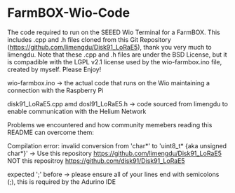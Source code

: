 # FarmBOX-Wio-Code
The code required to run on the SEEED Wio Terminal for a FarmBOX.
This includes .cpp and .h files cloned from this Git Repository (https://github.com/limengdu/Disk91_LoRaE5), thank you very much to limengdu.
Note that these .cpp and .h files are under the BSD License, but it is compadible with the LGPL v2.1 license used by the wio-farmbox.ino file, created by myself.
Please Enjoy!

wio-farmbox.ino -> the actual code that runs on the Wio maintaining a connection with the Raspberry Pi

disk91_LoRaE5.cpp amd dosl91_LoRaE5.h -> code sourced from limengdu to enable communication with the Helium Network

Problems we encountered and how community memebers reading this README can overcome them:

Compilation error: invalid conversion from 'char*' to 'uint8_t* {aka unsigned char*}' -> Use this repository https://github.com/limengdu/Disk91_LoRaE5 NOT this repositroy https://github.com/disk91/Disk91_LoRaE5

expected ';' before -> please ensure all of your lines end with semicolons (;), this is required by the Adurino IDE



